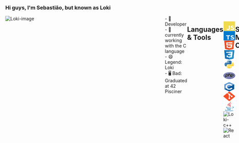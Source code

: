 ### Hi guys, I'm Sebastião, but known as Loki

<div style="display:flex; margin: 0px">
  <img align="right" alt="Loki-image" height="1000" width="500" src="https://raw.githubusercontent.com/MicaelliMedeiros/micaellimedeiros/master/image/computer-illustration.png"/>
  <div>
- 🔭 Developer <br>
- 🌱 currently working with the C language<br>
- 😄 Legend: Loki<br>
- 🖥️ Bad: Graduated at 42 Pisciner<br>
</div>
<h2>Languages & Tools</h2>
<div style="display: inline_block"><br>
  <img align="center" alt="Loki-Js" height="30" width="40" src="https://raw.githubusercontent.com/devicons/devicon/master/icons/javascript/javascript-plain.svg">
  <img align="center" alt="Loki-Ts" height="30" width="40" src="https://raw.githubusercontent.com/devicons/devicon/master/icons/typescript/typescript-plain.svg">
  <!--<img align="center" alt="Loki-React" height="30" width="40" src="https://raw.githubusercontent.com/devicons/devicon/master/icons/react/react-original.svg">-->
  <img align="center" alt="Loki-HTML" height="30" width="40" src="https://raw.githubusercontent.com/devicons/devicon/master/icons/html5/html5-original.svg">
  <img align="center" alt="Loki-CSS" height="30" width="40" src="https://raw.githubusercontent.com/devicons/devicon/master/icons/css3/css3-original.svg">
    <!--<img align="center" alt="Loki-CSS" height="30" width="40" src="https://raw.githubusercontent.com/devicons/devicon/master/icons/ruby/ruby-original.svg">-->
  <img align="center" alt="Loki-Ruby" height="30" width="40" src="https://raw.githubusercontent.com/devicons/devicon/master/icons/python/python-original.svg">
   <img align="center" alt="Loki-php" height="40" width="40" src="https://raw.githubusercontent.com/devicons/devicon/master/icons/php/php-original.svg">
  <img align="center" alt="Loki-C" height="30" width="40" src="https://raw.githubusercontent.com/devicons/devicon/master/icons/c/c-original.svg">
   <img align="center" alt="Loki-Git" height="30" width="40" src="https://raw.githubusercontent.com/devicons/devicon/master/icons/git/git-original.svg">
  <img align="center" alt="Loki-java" height="32" width="42" src="https://raw.githubusercontent.com/devicons/devicon/master/icons/java/java-original.svg" alt="java"/>
  <!--img align="center" alt="Loki-bash" height="30" width="40" src="https://www.vectorlogo.zone/logos/gnu_bash/gnu_bash-icon.svg"/ 
  <img align="center" alt="Loki-kotlin" height="30" width="40" src="https://www.vectorlogo.zone/logos/kotlinlang/kotlinlang-icon.svg"/>-->
  <img align="center" alt="Loki-c++" height="32" width="42" src="https://raw.githubusercontent.com/jmnote/z-icons/master/svg/cpp.svg">
  <img align="left" alt="React" height ="40px"   src="https://cdn.jsdelivr.net/gh/devicons/devicon/icons/postgresql/postgresql-plain-wordmark.svg">
</div>
<a href="https://github-readme-stats.vercel.app/api?username=anuraghazra&theme=dark&show_icons=true)"></a>
<div>
  <a href="https://github-readme-stats.vercel.app/api?username=anuraghazra&show_icons=true&hide=contribs,prs&cache_seconds=86400&theme=transparent"></a>
</div>  
<br>
 <h2>Social Media & Channels</h2>
<div> 
  <a href="https://www.youtube.com" target="_blank"><img src="https://img.shields.io/badge/YouTube-FF0000?style=for-the-badge&logo=youtube&logoColor=white" target="_blank"></a>
  <a href="https://www.instagram.com/agentehackers/" target="_blank"><img src="https://img.shields.io/badge/-Instagram-%23E4405F?style=for-the-badge&logo=instagram&logoColor=white" target="_blank"></a>
 <a href="discord.com/channels/" target="_blank"><img src="https://img.shields.io/badge/Discord-7289DA?style=for-the-badge&logo=discord&logoColor=white" target="_blank"></a> 
  <a href = ""><img src="https://img.shields.io/badge/-Gmail-%23333?style=for-the-badge&logo=gmail&logoColor=white" target="_blank"></a>
  <a href="https://www.linkedin.com/in/sebastiaodecarvalho-45875016a" target="_blank"><img src="https://img.shields.io/badge/-LinkedIn-%230077B5?style=for-the-badge&logo=linkedin&logoColor=white" target="_blank"></a>
</div>
  <br>
  <!--
 <h2>Systems</h2>
<div> 
  <img src="https://camo.githubusercontent.com/878e15b4f7576e844856dc60d855ba0587d3d2bc56211fbe69734ebccb13b068/68747470733a2f2f696d672e736869656c64732e696f2f62616467652f4c696e75782d4643433632343f7374796c653d666f722d7468652d6261646765266c6f676f3d6c696e7578266c6f676f436f6c6f723d626c61636b" target="_blank">
  <img src="https://camo.githubusercontent.com/41281b9a32f13ac5b9d41ed9bae12c0de662f948f9bf59fd19df354fe49af146/68747470733a2f2f696d672e736869656c64732e696f2f62616467652f57696e646f77732d3030373844363f7374796c653d666f722d7468652d6261646765266c6f676f3d77696e646f7773266c6f676f436f6c6f723d7768697465" target="_blank">
</div>--->
<br>
<div>
  <p><img height="180px" align="left" src="https://github-readme-stats.vercel.app/api/top-langs?username=Sebastiao-De-Carvalho&show_icons=true&locale=en&layout=compact&theme=dracula" alt="Sebastiao-De-Carvalho" /></p>
  <p>&nbsp;<img height="180px"  align="center" src="https://github-readme-stats.vercel.app/api?username=Sebastiao-De-Carvalho&show_icons=true&locale=en&theme=dracula" alt="Sebastiao-De-Carvalho" /></p>
</div>

<div>
  
</div>
